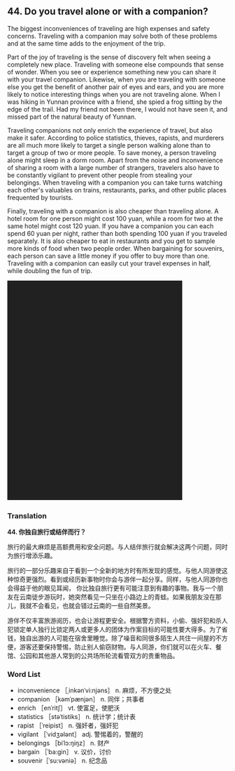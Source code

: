 ## 44. Do you travel alone or with a companion?

The biggest inconveniences of traveling are high expenses and safety concerns. Traveling with a companion may solve both of these problems and at the same time adds to the enjoyment of the trip.

Part of the joy of traveling is the sense of discovery felt when seeing a completely new place. Traveling with someone else compounds that sense of wonder. When you see or experience something new you can share it with your travel companion. Likewise, when you are traveling with someone else you get the benefit of another pair of eyes and ears, and you are more likely to notice interesting things when you are not traveling alone. When I was hiking in Yunnan province with a friend, she spied a frog sitting by the edge of the trail. Had my friend not been there, I would not have seen it, and missed part of the natural beauty of Yunnan.

Traveling companions not only enrich the experience of travel, but also make it safer. According to police statistics, thieves, rapists, and murderers are all much more likely to target a single person walking alone than to target a group of two or more people. To save money, a person traveling alone might sleep in a dorm room. Apart from the noise and inconvenience of sharing a room with a large number of strangers, travelers also have to be constantly vigilant to prevent other people from stealing your belongings. When traveling with a companion you can take turns watching each other's valuables on trains, restaurants, parks, and other public places frequented by tourists.

Finally, traveling with a companion is also cheaper than traveling alone. A hotel room for one person might cost 100 yuan, while a room for two at the same hotel might cost 120 yuan. If you have a companion you can each spend 60 yuan per night, rather than both spending 100 yuan if you traveled separately. It is also cheaper to eat in restaurants and you get to sample more kinds of food when two people order. When bargaining for souvenirs, each person can save a little money if you offer to buy more than one. Traveling with a companion can easily cut your travel expenses in half, while doubling the fun of trip.

![](images/padding_400x500.png)

### Translation

**44. 你独自旅行或结伴而行？**

旅行的最大麻烦是高额费用和安全问题。与人结伴旅行就会解决这两个问题，同时为旅行增添乐趣。

旅行的一部分乐趣来自于看到一个全新的地方时有所发现的感觉。与他人同游使这种惊奇更强烈。看到或经历新事物时你会与游伴一起分享。同样，与他人同游你也会得益于他的眼见耳闻， 你比独自旅行更有可能注意到有趣的事物。我与一个朋友在云南徒步游玩时，她突然看见一只坐在小路边上的青蛙。如果我朋友没在那儿，我就不会看见，也就会错过云南的一些自然美景。

游伴不仅丰富旅游阅历，也会让游程更安全。根据警方资料，小偷、强奸犯和杀人犯锁定单人独行比锁定两人或更多人的团体为作案目标的可能性要大得多。为了省钱，独自出游的人可能在宿舍里睡觉。除了噪音和同很多陌生人共住一间屋的不方便，游客还要保持警惕，防止别人偷窃财物。与人同游，你们就可以在火车、餐馆、公园和其他游人常到的公共场所轮流看管双方的贵重物品。

### Word List

+ inconvenience ［ˌinkənˈvi:njəns］ n. 麻烦，不方便之处
+ companion ［kəmˈpænjən］ n. 同伴；共事者
+ enrich ［enˈritʃ］ vt. 使富足，使肥沃
+ statistics ［stəˈtistiks］ n. 统计学；统计表
+ rapist ［ˈreipist］ n. 强奸者，强奸犯
+ vigilant ［ˈvidʒələnt］ adj. 警惕着的，警醒的
+ belongings ［biˈlɔ:ŋiŋz］ n. 财产
+ bargain ［ˈba:gin］ v. 议价，讨价
+ souvenir［ˈsu:vəniə］ n. 纪念品  



